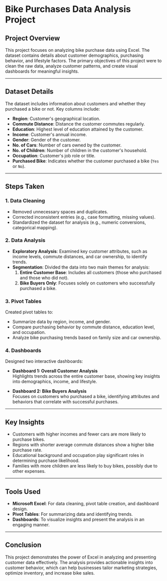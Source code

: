 # Bike Purchases Data Analysis Project

## Project Overview
This project focuses on analyzing bike purchase data using Excel. The dataset contains details about customer demographics, purchasing behavior, and lifestyle factors. The primary objectives of this project were to clean the raw data, analyze customer patterns, and create visual dashboards for meaningful insights.

---

## Dataset Details
The dataset includes information about customers and whether they purchased a bike or not. Key columns include:
- **Region**: Customer's geographical location.
- **Commute Distance**: Distance the customer commutes regularly.
- **Education**: Highest level of education attained by the customer.
- **Income**: Customer's annual income.
- **Gender**: Gender of the customer.
- **No. of Cars**: Number of cars owned by the customer.
- **No. of Children**: Number of children in the customer's household.
- **Occupation**: Customer's job role or title.
- **Purchased Bike**: Indicates whether the customer purchased a bike (`Yes` or `No`).

---

## Steps Taken
### 1. Data Cleaning
- Removed unnecessary spaces and duplicates.
- Corrected inconsistent entries (e.g., case formatting, missing values).
- Standardized the dataset for analysis (e.g., numeric conversions, categorical mapping).

### 2. Data Analysis
- **Exploratory Analysis**: Examined key customer attributes, such as income levels, commute distances, and car ownership, to identify trends.
- **Segmentation**: Divided the data into two main themes for analysis:
  1. **Entire Customer Base**: Includes all customers (those who purchased and those who did not).
  2. **Bike Buyers Only**: Focuses solely on customers who successfully purchased a bike.

### 3. Pivot Tables
Created pivot tables to:
- Summarize data by region, income, and gender.
- Compare purchasing behavior by commute distance, education level, and occupation.
- Analyze bike purchasing trends based on family size and car ownership.

### 4. Dashboards
Designed two interactive dashboards:
- **Dashboard 1: Overall Customer Analysis**  
  Highlights trends across the entire customer base, showing key insights into demographics, income, and lifestyle.
  
- **Dashboard 2: Bike Buyers Analysis**  
  Focuses on customers who purchased a bike, identifying attributes and behaviors that correlate with successful purchases.

---

## Key Insights
- Customers with higher incomes and fewer cars are more likely to purchase bikes.
- Regions with shorter average commute distances show a higher bike purchase rate.
- Educational background and occupation play significant roles in determining purchase likelihood.
- Families with more children are less likely to buy bikes, possibly due to other expenses.

---

## Tools Used
- **Microsoft Excel**: For data cleaning, pivot table creation, and dashboard design.
- **Pivot Tables**: For summarizing data and identifying trends.
- **Dashboards**: To visualize insights and present the analysis in an engaging manner.

---

## Conclusion
This project demonstrates the power of Excel in analyzing and presenting customer data effectively. The analysis provides actionable insights into customer behavior, which can help businesses tailor marketing strategies, optimize inventory, and increase bike sales.
